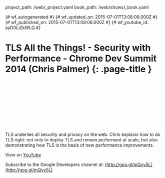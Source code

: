 project_path: /web/_project.yaml
book_path: /web/shows/_book.yaml

{# wf_autogenerated #}
{# wf_updated_on: 2015-07-01T13:08:06.000Z #}
{# wf_published_on: 2015-07-01T13:08:06.000Z #}
{# wf_youtube_id: ayD0LiZkWLQ #}

# TLS All the Things! - Security with Performance - Chrome Dev Summit 2014 (Chris Palmer) {: .page-title }


<div class="video-wrapper">
  <iframe class="devsite-embedded-youtube-video" data-video-id="ayD0LiZkWLQ"
          data-autohide="1" data-showinfo="0" frameborder="0" allowfullscreen>
  </iframe>
</div>

TLS underlies all security and privacy on the web. Chris explains how to do TLS right: not only to deploy TLS and remain performant at scale, but also demonstrating how TLS is the basis of new performance improvements.

View on [YouTube](https://youtu.be/ayD0LiZkWLQ)

Subscribe to the Google Developers channel at: [http://goo.gl/mQyv5L](http://goo.gl/mQyv5L)

